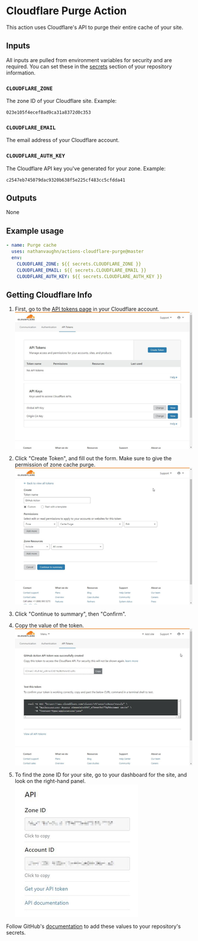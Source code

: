 # Cloudflare Purge Action

This action uses Cloudflare's API to purge their entire cache of your site.

## Inputs

All inputs are pulled from environment variables for security and are required.
You can set these in the [secrets](https://help.github.com/en/articles/virtual-environments-for-github-actions#creating-and-using-secrets-encrypted-variables)
section of your repository information.

### `CLOUDFLARE_ZONE`

The zone ID of your Cloudflare site. Example:

```
023e105f4ecef8ad9ca31a8372d0c353
```

### `CLOUDFLARE_EMAIL`

The email address of your Cloudflare account.

### `CLOUDFLARE_AUTH_KEY`

The Cloudflare API key you've generated for your zone. Example:

```
c2547eb745079dac9320b638f5e225cf483cc5cfdda41
```

## Outputs

None

## Example usage

```yml
- name: Purge cache
  uses: nathanvaughn/actions-cloudflare-purge@master
  env:
    CLOUDFLARE_ZONE: ${{ secrets.CLOUDFLARE_ZONE }}
    CLOUDFLARE_EMAIL: ${{ secrets.CLOUDFLARE_EMAIL }}
    CLOUDFLARE_AUTH_KEY: ${{ secrets.CLOUDFLARE_AUTH_KEY }}
```

## Getting Cloudflare Info

1. First, go to the [API tokens page](https://dash.cloudflare.com/profile/api-tokens)
in your Cloudflare account.
![](images/api-tokens.jpg)

2. Click "Create Token", and fill out the form. Make sure to give the permission of
zone cache purge.
![](images/token-creation.jpg)

3. Click "Continue to summary", then "Confirm".

4. Copy the value of the token.
![](images/copy-token.jpg)

5. To find the zone ID for your site, go to your dashboard for the site, and look on the
right-hand panel.
![](images/zone-id.jpg)

Follow GitHub's [documentation](https://help.github.com/en/articles/virtual-environments-for-github-actions#creating-and-using-secrets-encrypted-variables)
to add these values to your repository's secrets.
